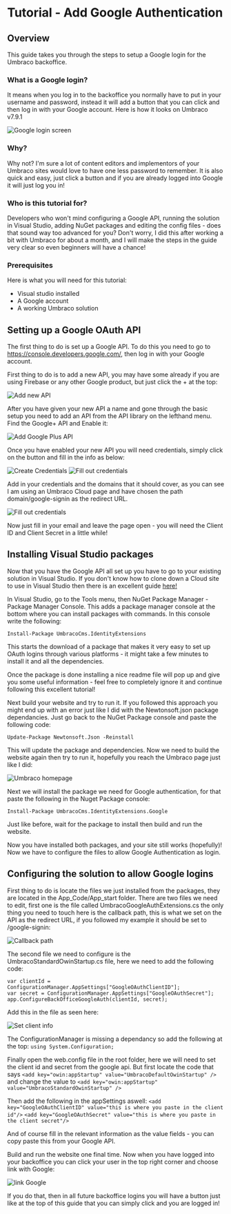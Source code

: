# Tutorial - Add Google Authentication

## Overview

This guide takes you through the steps to setup a Google login for the Umbraco backoffice. 

### What is a Google login?

It means when you log in to the backoffice you normally have to put in your username and password, instead it will add a button that you can click and then log in with your Google account. Here is how it looks on Umbraco v7.9.1

![Google login screen](images/googleLoginScreen.png)

### Why?

Why not? I'm sure a lot of content editors and implementors of your Umbraco sites would love to have one less password to remember. It is also quick and easy, just click a button and if you are already logged into Google it will just log you in!

### Who is this tutorial for?

Developers who won't mind configuring a Google API, running the solution in Visual Studio, adding NuGet packages and editing the config files - does that sound way too advanced for you? Don't worry, I did this after working a bit with Umbraco for about a month, and I will make the steps in the guide very clear so even beginners will have a chance!

### Prerequisites
Here is what you will need for this tutorial:
- Visual studio installed
- A Google account
- A working Umbraco solution

## Setting up a Google OAuth API

The first thing to do is set up a Google API. To do this you need to go to https://console.developers.google.com/, then log in with your Google account. 

First thing to do is to add a new API, you may have some already if you are using Firebase or any other Google product, but just click the + at the top:

![Add new API](images/addNewAPi.png)

After you have given your new API a name and gone through the basic setup you need to add an API from the API library on the lefthand menu. Find the Google+ API and Enable it:

![Add Google Plus API](images/addGooglePlus.png)

Once you have enabled your new API you will need credentials, simply click on the button and fill in the info as below:

![Create Credentials](images/createCredentials.png)
![Fill out credentials](images/fillOutCredentials.png)

Add in your credentials and the domains that it should cover, as you can see I am using an Umbraco Cloud page and have chosen the path domain/google-signin as the redirect URL.

![Fill out credentials](images/credentials.png)

Now just fill in your email and leave the page open - you will need the Client ID and Client Secret in a little while!

## Installing Visual Studio packages

Now that you have the Google API all set up you have to go to your existing solution in Visual Studio. If you don't know how to clone down a Cloud site to use in Visual Studio then there is an excellent guide [here!](https://our.umbraco.org/documentation/Umbraco-Cloud/Set-Up/Visual-Studio/) 

In Visual Studio, go to the Tools menu, then NuGet Package Manager - Package Manager Console. This adds a package manager console at the bottom where you can install packages with commands. In this console write the following:

`Install-Package UmbracoCms.IdentityExtensions`

This starts the download of a package that makes it very easy to set up OAuth logins through various platforms - it might take a few minutes to install it and all the dependencies.

Once the package is done installing a nice readme file will pop up and give you some useful information - feel free to completely ignore it and continue following this excellent tutorial!

Next build your website and try to run it. If you followed this approach you might end up with an error just like I did with the Newtonsoft.json package dependancies. Just go back to the NuGet Package console and paste the following code:

`Update-Package Newtonsoft.Json -Reinstall`

This will update the package and dependencies. Now we need to build the website again then try to run it, hopefully you reach the Umbraco page just like I did:

![Umbraco homepage](images/umbracoHomepage.png)

Next we will install the package we need for Google authentication, for that paste the following in the Nuget Package console:

`Install-Package UmbracoCms.IdentityExtensions.Google`

Just like before, wait for the package to install then build and run the website.

Now you have installed both packages, and your site still works (hopefully)! Now we have to configure the files to allow Google Authentication as login.

## Configuring the solution to allow Google logins

First thing to do is locate the files we just installed from the packages, they are located in the App_Code/App_start folder. There are two files we need to edit, first one is the file called UmbracoGoogleAuthExtensions.cs the only thing you need to touch here is the callback path, this is what we set on the API as the redirect URL, if you followed my example it should be set to /google-signin:

![Callback path](images/callbackPath.png)

The second file we need to configure is the UmbracoStandardOwinStartup.cs file, here we need to add the following code:
```
var clientId = ConfigurationManager.AppSettings["GoogleOAuthClientID"];
var secret = ConfigurationManager.AppSettings["GoogleOAuthSecret"];
app.ConfigureBackOfficeGoogleAuth(clientId, secret);
```

Add this in the file as seen here:

![Set client info](images/setClientInfo.png)

The ConfigurationManager is missing a dependancy so add the following at the top: `using System.Configuration;`

Finally open the web.config file in the root folder, here we will need to set the client id and secret from the google api. But first locate the code that says 
`<add key="owin:appStartup" value="UmbracoDefaultOwinStartup" />` and change the value to 
`<add key="owin:appStartup" value="UmbracoStandardOwinStartup" />`

Then add the following in the appSettings aswell: 
`<add key="GoogleOAuthClientID" value="this is where you paste in the client id"/>`
`<add key="GoogleOAuthSecret" value="this is where you paste in the client secret"/>`

And of course fill in the relevant information as the value fields - you can copy paste this from your Google API.

Build and run the website one final time. Now when you have logged into your backoffice you can click your user in the top right corner and choose link with Google:

![link Google](images/linkGoogle.png)

If you do that, then in all future backoffice logins you will have a button just like at the top of this guide that you can simply click and you are logged in!